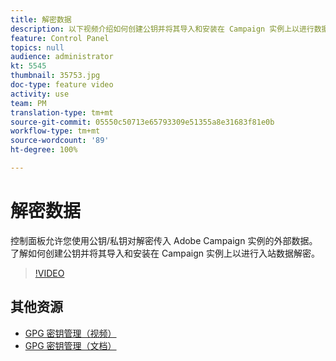 ```yaml
---
title: 解密数据
description: 以下视频介绍如何创建公钥并将其导入和安装在 Campaign 实例上以进行数据解密。
feature: Control Panel
topics: null
audience: administrator
kt: 5545
thumbnail: 35753.jpg
doc-type: feature video
activity: use
team: PM
translation-type: tm+mt
source-git-commit: 05550c50713e65793309e51355a8e31683f81e0b
workflow-type: tm+mt
source-wordcount: '89'
ht-degree: 100%

---
```



# 解密数据

控制面板允许您使用公钥/私钥对解密传入 Adobe Campaign 实例的外部数据。
了解如何创建公钥并将其导入和安装在 Campaign 实例上以进行入站数据解密。

>[!VIDEO](https://video.tv.adobe.com/v/35753?quality=12)

## 其他资源

* [GPG 密钥管理（视频）](./gpg-key-management-overview.md)
* [GPG 密钥管理（文档）](https://docs.adobe.com/content/help/zh-Hans/control-panel/using/instances-settings/gpg-keys-management.html)
